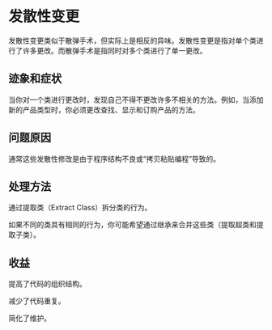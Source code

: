 # 发散性变更

发散性变更类似于散弹手术，但实际上是相反的异味。发散性变更是指对单个类进行了许多更改。而散弹手术是指同时对多个类进行了单一更改。

## 迹象和症状

当你对一个类进行更改时，发现自己不得不更改许多不相关的方法。例如，当添加新的产品类型时，你必须更改查找、显示和订购产品的方法。

## 问题原因

通常这些发散性修改是由于程序结构不良或“拷贝粘贴编程”导致的。

## 处理方法

通过提取类（Extract Class）拆分类的行为。

如果不同的类具有相同的行为，你可能希望通过继承来合并这些类（提取超类和提取子类）。

## 收益

提高了代码的组织结构。

减少了代码重复。

简化了维护。
